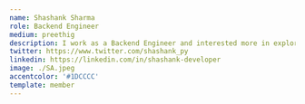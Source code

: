 ```yaml
---
name: Shashank Sharma
role: Backend Engineer
medium: preethig
description: I work as a Backend Engineer and interested more in exploring the data ecosystem in the technical world. I have experience working with web technologies and recently worked with data quality and data governance and want to explore more new technologies in this field. I like reading open-source code and on top of it contributing it. I admire open source community and have been a part of it from local Indore communities to DjangoGirls Indore. In my free time, I learn more about art from various platforms and coming up with my art style. You can think of me as an Otaku + Artist + Introverted guy who loves exploring things in-depth.
twitter: https://www.twitter.com/shashank_py
linkedin: https://linkedin.com/in/shashank-developer
image: ./SA.jpeg
accentcolor: '#1DCCCC'
template: member
---
```

